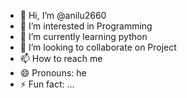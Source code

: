 - 👋 Hi, I’m @anilu2660
- 👀 I’m interested in Programming 
- 🌱 I’m currently learning python
- 💞️ I’m looking to collaborate on Project 
- 📫 How to reach me 
- 😄 Pronouns: he
- ⚡ Fun fact: ...

<!---
anilu2660/anilu2660 is a ✨ special ✨ repository because its `README.md` (this file) appears on your GitHub profile.
You can click the Preview link to take a look at your changes.
--->
